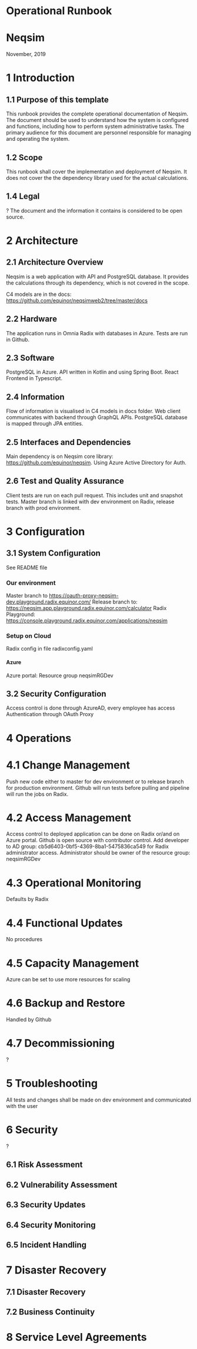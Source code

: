 # Operational Runbook
# Neqsim

November, 2019

# 1 Introduction
## 1.1	Purpose of this template
This runbook provides the complete operational documentation of Neqsim. The document should be used to understand how the system is configured and functions, including how to perform system administrative tasks. 
The primary audience for this document are personnel responsible for managing and operating the system.

## 1.2 Scope
This runbook shall cover the implementation and deployment of Neqsim. It does not cover the the dependency library used for the actual calculations.

## 1.4	Legal
? The document and the information it contains is considered to be open source.

# 2 Architecture
## 2.1	Architecture Overview
Neqsim is a web application with API and PostgreSQL database. It provides the calculations through its dependency, which is not covered in the scope. 

C4 models are in the docs: https://github.com/equinor/neqsimweb2/tree/master/docs

## 2.2 Hardware
The application runs in Omnia Radix with databases in Azure. Tests are run in Github.

## 2.3 Software
PostgreSQL in Azure. API written in Kotlin and using Spring Boot. React Frontend in Typescript.

## 2.4 Information
Flow of information is visualised in C4 models in docs folder. Web client communicates with backend through GraphQL APIs. PostgreSQL database is mapped through JPA entities. 

## 2.5	Interfaces and Dependencies
Main dependency is on Neqsim core library: https://github.com/equinor/neqsim. Using Azure Active Directory for Auth.

## 2.6	Test and Quality Assurance
Client tests are run on each pull request. This includes unit and snapshot tests. Master branch is linked with dev environment on Radix, release branch with prod environment.

# 3	Configuration
## 3.1	System Configuration
See README file

### Our environment
Master branch to https://oauth-proxy-neqsim-dev.playground.radix.equinor.com/
Release branch to: https://neqsim.app.playground.radix.equinor.com/calculator
Radix Playground: https://console.playground.radix.equinor.com/applications/neqsim

### Setup on Cloud
Radix config in file radixconfig.yaml

#### Azure
Azure portal: Resource group neqsimRGDev

## 3.2	Security Configuration
Access control is done through AzureAD, every employee has access
Authentication through OAuth Proxy

# 4	Operations
# 4.1	Change Management
Push new code either to master for dev environment or to release branch for production environment. Github will run tests before pulling and pipeline will run the jobs on Radix.

# 4.2	Access Management
Access control to deployed application can be done on Radix or/and on Azure portal. Github is open source with contributor control.
Add developer to AD group: cb5d6403-0bf5-4369-8ba1-5475836ca549 for Radix administrator access. 
Administrator should be owner of the resource group: neqsimRGDev

# 4.3	Operational Monitoring
Defaults by Radix

# 4.4	Functional Updates
No procedures

# 4.5	Capacity Management
Azure can be set to use more resources for scaling

# 4.6	Backup and Restore
Handled by Github

# 4.7	Decommissioning
?

# 5	Troubleshooting
All tests and changes shall be made on dev environment and communicated with the user

# 6	Security
?
## 6.1	Risk Assessment
## 6.2	Vulnerability Assessment
## 6.3	Security Updates
## 6.4	Security Monitoring
## 6.5	Incident Handling

# 7	Disaster Recovery
## 7.1	Disaster Recovery
## 7.2	Business Continuity

# 8	Service Level Agreements

